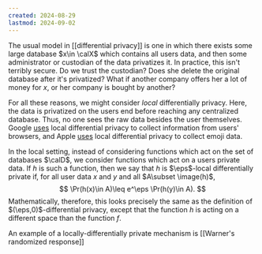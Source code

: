 ```yaml
---
created: 2024-08-29
lastmod: 2024-09-02
---
```


The usual model in [[differential privacy]] is one in which there exists some large database $x\in \calX$ which contains all users data, and then some administrator or custodian of the data privatizes it. In practice, this isn't terribly secure. Do we trust the custodian? Does she delete the original database after it's privatized? What if another company offers her a lot of money for $x$, or her company is bought by another? 

For all these reasons, we might consider _local_ differentially privacy. Here, the data is privatized on the users end before reaching any centralized database. Thus, no one sees the raw data besides the user themselves. Google [uses](https://ai.google/research/pubs/pub42852) local differential privacy to collect information from users' browsers, and Apple [uses](https://machinelearning.apple.com/2017/12/06/learning-with-privacy-at-scale.html) local differential privacy to collect emoji data. 

In the local setting, instead of considering functions which act on the set of databases $\calD$, we consider functions which act on a users private data. If $h$ is such a function, then we say that $h$ is $\eps$-local differentially private if, for all user data $x$ and $y$ and all $A\subset \image(h)$, 
$$
\Pr(h(x)\in A)\leq e^\eps \Pr(h(y)\in A).
$$
Mathematically, therefore, this looks precisely the same as the definition of $(\eps,0)$-differential privacy, except that the function $h$ is acting on a different space than the function $f$. 

An example of a locally-differentially private mechanism is [[Warner's randomized response]]